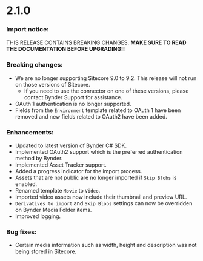 # 2.1.0

### Import notice:

THIS RELEASE CONTAINS BREAKING CHANGES.
**MAKE SURE TO READ THE DOCUMENTATION BEFORE UPGRADING!!**

### Breaking changes:

- We are no longer supporting Sitecore 9.0 to 9.2. This release will not run on those versions of Sitecore.
  - If you need to use the connector on one of these versions, please contact Bynder Support for assistance.
- OAuth 1 authentication is no longer supported.
- Fields from the `Environment` template related to OAuth 1 have been removed and new fields related to OAuth2 have been added.

### Enhancements:

- Updated to latest version of Bynder C# SDK.
- Implemented OAuth2 support which is the preferred authentication method by Bynder.
- Implemented Asset Tracker support.
- Added a progress indicator for the import process.
- Assets that are not public are no longer imported if `Skip Blobs` is enabled. 
- Renamed template `Movie` to `Video`.
- Imported video assets now include their thumbnail and preview URL.
- `Derivatives to import` and `Skip Blobs` settings can now be overridden on Bynder Media Folder items.
- Improved logging.

### Bug fixes:

- Certain media information such as width, height and description was not being stored in Sitecore.